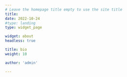 ```yaml
---
# Leave the homepage title empty to use the site title
title:
date: 2022-10-24
#type: landing
type: widget_page

widget: about
headless: true

title: bio
weight: 10

author: 'admin'

---
```

